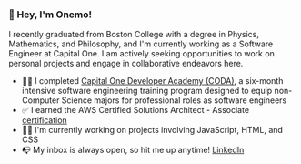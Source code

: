 ### 👋 Hey, I'm Onemo!

I recently graduated from Boston College with a degree in Physics, Mathematics, and Philosophy, and I'm currently working as a Software Engineer at Capital One. I am actively seeking opportunities to work on personal projects and engage in collaborative endeavors here.

- 👨‍🎓 I completed [Capital One Developer Academy (CODA)](https://www.capitalone.com/tech/culture/coda-making-tech-move/), a six-month intensive software engineering training program designed to equip non-Computer Science majors for professional roles as software engineers
- ✅ I earned the AWS Certified Solutions Architect - Associate [certification](https://www.credly.com/badges/1df6a9b7-e6c6-4d8e-85ee-f45a8e17ceba/public_url)
- 👨‍💻 I'm currently working on projects involving JavaScript, HTML, and CSS
- 📭 My inbox is always open, so hit me up anytime! [LinkedIn](https://www.linkedin.com/in/onemokang0708/)
